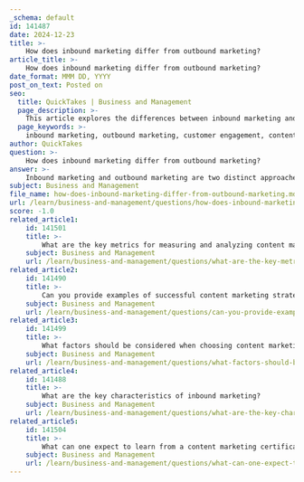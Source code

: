 ```yaml
---
_schema: default
id: 141487
date: 2024-12-23
title: >-
    How does inbound marketing differ from outbound marketing?
article_title: >-
    How does inbound marketing differ from outbound marketing?
date_format: MMM DD, YYYY
post_on_text: Posted on
seo:
  title: QuickTakes | Business and Management
  page_description: >-
    This article explores the differences between inbound marketing and outbound marketing, highlighting their unique methodologies, advantages, and the impact on customer engagement.
  page_keywords: >-
    inbound marketing, outbound marketing, customer engagement, content marketing, digital marketing, traditional advertising, cost-effectiveness, permission-based marketing, proactive outreach, lead generation, marketing strategies, customer relationships, push marketing, magnetic marketing, business marketing
author: QuickTakes
question: >-
    How does inbound marketing differ from outbound marketing?
answer: >-
    Inbound marketing and outbound marketing are two distinct approaches to attracting and engaging customers, each with its own methodologies and advantages.\n\n**Inbound Marketing** focuses on attracting customers through valuable content and experiences tailored to their needs and interests. This strategy is often referred to as "magnetic marketing" because it draws customers in rather than pushing messages out. Inbound marketing techniques include creating informative blog posts, engaging social media content, infographics, videos, and downloadable resources that provide value to the audience. The key characteristics of inbound marketing include:\n\n- **Cost-Effectiveness**: Inbound marketing is generally more cost-effective than outbound marketing, as it relies on content creation and promotion rather than traditional advertising methods.\n- **Permission-Based**: Inbound marketing requires obtaining permission from customers, fostering a two-way communication channel where customers engage with the brand voluntarily.\n- **Long-Term Relationships**: It aims to build trust and credibility over time, leading to higher-quality leads and longer-lasting customer relationships.\n\n**Outbound Marketing**, on the other hand, is a more traditional approach that involves actively promoting products or services through various channels such as TV ads, cold calling, direct mail, and print advertisements. This method is often referred to as "push marketing" because it interrupts the customer experience to deliver promotional messages. Key characteristics of outbound marketing include:\n\n- **Proactive Outreach**: Outbound marketing involves reaching out to potential customers directly, often without prior engagement or permission.\n- **Immediate Results**: While it can be effective for generating quick leads and sales, outbound marketing often targets a broader audience, which may include less qualified leads.\n- **Higher Costs**: Outbound marketing strategies can be more expensive due to the costs associated with traditional advertising channels.\n\nIn summary, the main difference between inbound and outbound marketing lies in their approach to customer engagement. Inbound marketing seeks to attract and engage customers through valuable content, while outbound marketing relies on interruptive tactics to promote products or services. Understanding these differences is crucial for businesses to develop effective marketing strategies that align with their goals and target audience preferences.
subject: Business and Management
file_name: how-does-inbound-marketing-differ-from-outbound-marketing.md
url: /learn/business-and-management/questions/how-does-inbound-marketing-differ-from-outbound-marketing
score: -1.0
related_article1:
    id: 141501
    title: >-
        What are the key metrics for measuring and analyzing content marketing success?
    subject: Business and Management
    url: /learn/business-and-management/questions/what-are-the-key-metrics-for-measuring-and-analyzing-content-marketing-success
related_article2:
    id: 141490
    title: >-
        Can you provide examples of successful content marketing strategies?
    subject: Business and Management
    url: /learn/business-and-management/questions/can-you-provide-examples-of-successful-content-marketing-strategies
related_article3:
    id: 141499
    title: >-
        What factors should be considered when choosing content marketing channels?
    subject: Business and Management
    url: /learn/business-and-management/questions/what-factors-should-be-considered-when-choosing-content-marketing-channels
related_article4:
    id: 141488
    title: >-
        What are the key characteristics of inbound marketing?
    subject: Business and Management
    url: /learn/business-and-management/questions/what-are-the-key-characteristics-of-inbound-marketing
related_article5:
    id: 141504
    title: >-
        What can one expect to learn from a content marketing certification course?
    subject: Business and Management
    url: /learn/business-and-management/questions/what-can-one-expect-to-learn-from-a-content-marketing-certification-course
---
```


&nbsp;